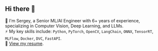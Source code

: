 ## Hi there 👋

🤘 I'm Sergey, a Senior ML/AI Engineer with 6+ years of experience, specializing in Computer Vision, Deep Learning, and LLMs. \
⚡️ My key skills include: `Python`, `PyTorch`, `OpenCV`, `LangChain`, `ONNX`, `TensorRT`, `MLFlow`, `Docker`, `DVC`, `FastAPI`. \
📄 [View my resume](https://drive.google.com/file/d/1BS_HaymGNpR6FCbC8MsdYZCaZ0pPCNN4/view?usp=sharing).
